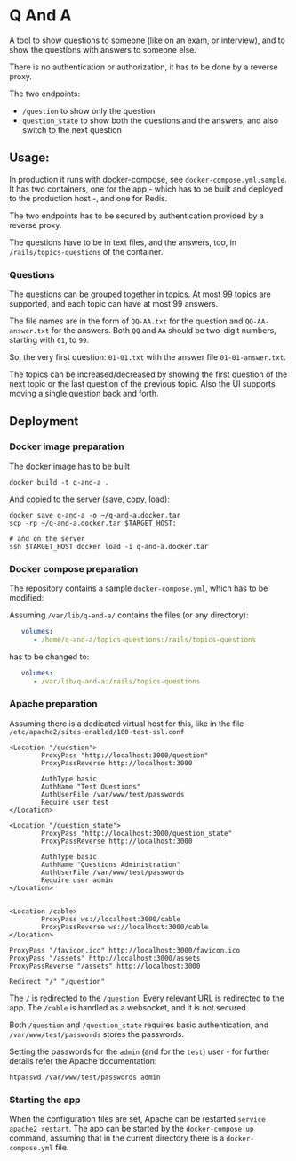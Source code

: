 # Q And A

A tool to show questions to someone (like on an exam, or interview),
and to show the questions with answers to someone else.

There is no authentication or authorization, it has to be done by a reverse proxy.

The two endpoints:
* `/question` to show only the question
* `question_state` to show both the questions and the answers, and also switch to the next question

## Usage:

In production it runs with docker-compose, see `docker-compose.yml.sample`.
It has two containers, one for the app - which has to be built and deployed
to the production host -, and one for Redis.

The two endpoints has to be secured by authentication provided by a reverse proxy.

The questions have to be in text files, and the answers, too,
in `/rails/topics-questions` of the container.

### Questions

The questions can be grouped together in topics. At most 99 topics are supported,
and each topic can have at most 99 answers.

The file names are in the form of `QQ-AA.txt` for the question and `QQ-AA-answer.txt`
for the answers. Both `QQ` and `AA` should be two-digit numbers, starting with `01`, to `99`.

So, the very first question: `01-01.txt` with the answer file `01-01-answer.txt`.

The topics can be increased/decreased by showing the first question of the next topic
or the last question of the previous topic.
Also the UI supports moving a single question back and forth.

## Deployment

### Docker image preparation

The docker image has to be built

```shell
docker build -t q-and-a .
```

And copied to the server (save, copy, load):

```shell
docker save q-and-a -o ~/q-and-a.docker.tar
scp -rp ~/q-and-a.docker.tar $TARGET_HOST:

# and on the server
ssh $TARGET_HOST docker load -i q-and-a.docker.tar
```

### Docker compose preparation

The repository contains a sample `docker-compose.yml`, which has to be modified:

Assuming `/var/lib/q-and-a/` contains the files (or any directory):

```yaml
   volumes:
      - /home/q-and-a/topics-questions:/rails/topics-questions
```

has to be changed to:

```yaml
   volumes:
      - /var/lib/q-and-a:/rails/topics-questions
```

### Apache preparation

Assuming there is a dedicated virtual host for this, like in the file
`/etc/apache2/sites-enabled/100-test-ssl.conf`

```text
<Location "/question">
        ProxyPass "http://localhost:3000/question"
        ProxyPassReverse http://localhost:3000

        AuthType basic
        AuthName "Test Questions"
        AuthUserFile /var/www/test/passwords
        Require user test
</Location>

<Location "/question_state">
        ProxyPass "http://localhost:3000/question_state"
        ProxyPassReverse http://localhost:3000

        AuthType basic
        AuthName "Questions Administration"
        AuthUserFile /var/www/test/passwords
        Require user admin
</Location>


<Location /cable>
        ProxyPass ws://localhost:3000/cable
        ProxyPassReverse ws://localhost:3000/cable
</Location>

ProxyPass "/favicon.ico" http://localhost:3000/favicon.ico
ProxyPass "/assets" http://localhost:3000/assets
ProxyPassReverse "/assets" http://localhost:3000

Redirect "/" "/question"
```

The `/` is redirected to the `/question`. Every relevant URL is redirected
to the app. The `/cable` is handled as a websocket, and it is not secured.

Both `/question` and `/question_state` requires basic authentication,
and `/var/www/test/passwords` stores the passwords.

Setting the passwords for the `admin` (and for the `test`) user - for further
details refer the Apache documentation:

```shell
htpasswd /var/www/test/passwords admin
```

### Starting the app

When the configuration files are set, Apache can be restarted `service apache2 restart`.
The app can be started by the `docker-compose up` command, assuming that in the current
directory there is a `docker-compose.yml` file.
